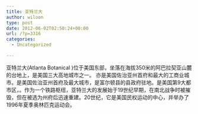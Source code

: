 ```yaml
---
title: 亚特兰大
author: wiloon
type: post
date: 2012-06-02T02:50:24+00:00
url: /?p=3316
categories:
  - Uncategorized

---
```

亚特兰大(Atlanta Botanical )位于美国东部，坐落在海拔350米的阿巴拉契亚山麓的台地上，是美国三大高地城市之一。 亦是美国佐治亚州首府和最大的工商业城市。是美国佐治亚州首府及最大城市，是富尔顿县的县政府驻地。是美国第9大都市区，。作为一个铁路枢纽，亚特兰大的发展始于19世纪早期，在南北战争时被摧毁，但在被选为州府后迅速重建。20世纪，它是美国民权运动的中心，并举办了1996年夏季奥林匹克运动会。